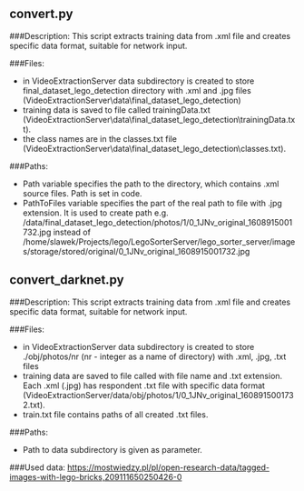 ## convert.py

###Description: 
This script extracts training data from .xml file and creates specific data format, suitable for network input.

###Files:
- in VideoExtractionServer data subdirectory is created to store final_dataset_lego_detection directory with .xml and .jpg files (VideoExtractionServer\data\final_dataset_lego_detection)
- training data is saved to file called trainingData.txt  (VideoExtractionServer\data\final_dataset_lego_detection\trainingData.txt).
- the class names are in the classes.txt file (VideoExtractionServer\data\final_dataset_lego_detection\classes.txt).

###Paths:
- Path variable specifies the path to the directory, which contains .xml source files. Path is set in code.
- PathToFiles variable specifies the part of the real path to file with .jpg extension. It is used to create path e.g. /data/final_dataset_lego_detection/photos/1/0_1JNv_original_1608915001732.jpg
instead of /home/slawek/Projects/lego/LegoSorterServer/lego_sorter_server/images/storage/stored/original/0_1JNv_original_1608915001732.jpg

## convert_darknet.py

###Description: 
This script extracts training data from .xml file and creates specific data format, suitable for network input.

###Files:
- in VideoExtractionServer data subdirectory is created to store ./obj/photos/nr (nr - integer as a name of directory) with .xml, .jpg, .txt files 
- training data are saved to file called with file name and .txt extension. Each .xml (.jpg) has respondent .txt file with specific data format  (VideoExtractionServer/data/obj/photos/1/0_1JNv_original_1608915001732.txt).
- train.txt file contains paths of all created .txt files.

###Paths:
- Path to data subdirectory is given as parameter.

###Used data: 
https://mostwiedzy.pl/pl/open-research-data/tagged-images-with-lego-bricks,209111650250426-0